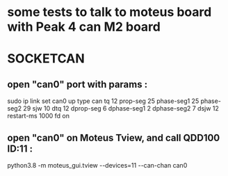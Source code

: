 # some tests to talk to moteus board with Peak 4 can M2 board

# SOCKETCAN

open "can0" port with params :
-----------------------
sudo ip link set can0 up type can   tq 12 prop-seg 25 phase-seg1 25 phase-seg2 29 sjw 10   dtq 12 dprop-seg 6 dphase-seg1 2 dphase-seg2 7 dsjw 12   restart-ms 1000 fd on

open "can0" on Moteus Tview, and call QDD100 ID:11 :
----------------------------------------------------
python3.8 -m moteus_gui.tview --devices=11 --can-chan can0
